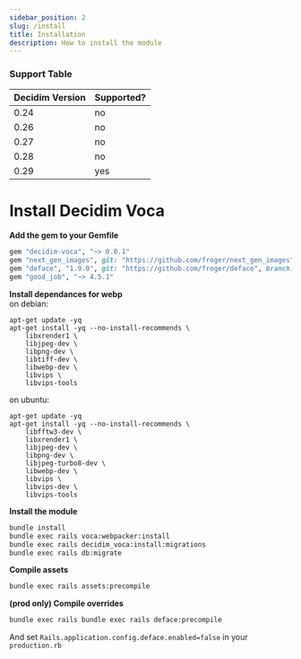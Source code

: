 ```yaml
---
sidebar_position: 2
slug: /install
title: Installation
description: How to install the module
---
```


### Support Table
| Decidim Version | Supported?  |
|-----------------|-------------|
| 0.24            | no          |
| 0.26            | no         |
| 0.27            | no         |
| 0.28            | no          |
| 0.29            | yes         |

# Install Decidim Voca

**Add the gem to your Gemfile**  
```ruby
gem "decidim-voca", "~> 0.0.1"
gem "next_gen_images", git: "https://github.com/froger/next_gen_images", branch: "chore/rails-7.0"
gem "deface", "1.9.0", git: "https://github.com/froger/deface", branch: "fix/js-overrides"
gem "good_job", "~> 4.5.1"
```

**Install dependances for webp**  
on debian: 
```
apt-get update -yq
apt-get install -yq --no-install-recommends \
    libxrender1 \
    libjpeg-dev \
    libpng-dev \
    libtiff-dev \
    libwebp-dev \
    libvips \
    libvips-tools
```
on ubuntu: 
```
apt-get update -yq
apt-get install -yq --no-install-recommends \
    libfftw3-dev \
    libxrender1 \
    libjpeg-dev \
    libpng-dev \
    libjpeg-turbo8-dev \
    libwebp-dev \
    libvips \
    libvips-dev \
    libvips-tools
```

**Install the module**  
```bash
bundle install
bundle exec rails voca:webpacker:install
bundle exec rails decidim_voca:install:migrations 
bundle exec rails db:migrate
```

**Compile assets**  
```bash
bundle exec rails assets:precompile
```

**(prod only) Compile overrides**  
```bash
bundle exec rails bundle exec rails deface:precompile
``` 
And set `Rails.application.config.deface.enabled=false` in your `production.rb`